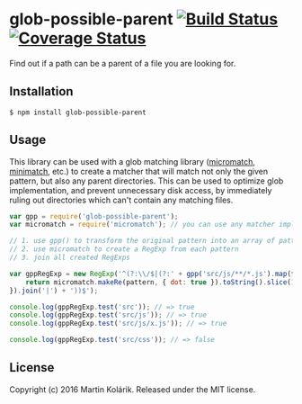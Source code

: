 # glob-possible-parent [![Build Status](https://img.shields.io/travis/MartinKolarik/glob-possible-parent/master.svg?style=flat-square)](https://travis-ci.org/MartinKolarik/glob-possible-parent) [![Coverage Status](https://img.shields.io/coveralls/MartinKolarik/glob-possible-parent/master.svg?style=flat-square)](https://coveralls.io/github/MartinKolarik/glob-possible-parent?branch=master)

Find out if a path can be a parent of a file you are looking for.

## Installation

```
$ npm install glob-possible-parent
```

## Usage

This library can be used with a glob matching library ([micromatch](https://github.com/jonschlinkert/micromatch/),
[minimatch](https://github.com/isaacs/minimatch), etc.) to create a matcher that will match not
only the given pattern, but also any parent directories. This can be used to optimize
glob implementation, and prevent unnecessary disk access, by immediately ruling out
directories which can't contain any matching files.

```js
var gpp = require('glob-possible-parent');
var micromatch = require('micromatch'); // you can use any matcher implementation here

// 1. use gpp() to transform the original pattern into an array of patterns
// 2. use micromatch to create a RegExp from each pattern
// 3. join all created RegExps

var gppRegExp = new RegExp('^(?:\\/$|(?:' + gpp('src/js/**/*.js').map(function (pattern) {
	return micromatch.makeRe(pattern, { dot: true }).toString().slice(1, -1);
}).join('|') + '))$');

console.log(gppRegExp.test('src')); // => true
console.log(gppRegExp.test('src/js')); // => true
console.log(gppRegExp.test('src/js/x.js')); // => true

console.log(gppRegExp.test('src/css')); // => false
```

## License
Copyright (c) 2016 Martin Kolárik. Released under the MIT license.
